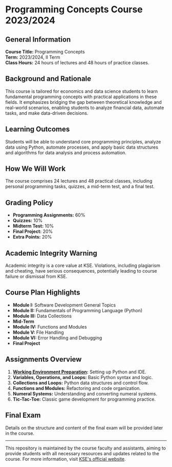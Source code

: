 # Programming Concepts Course 2023/2024

## General Information

**Course Title:** Programming Concepts  
**Term:** 2023/2024, II Term  
**Class Hours:** 24 hours of lectures and 48 hours of practice classes.

## Background and Rationale

This course is tailored for economics and data science students to learn fundamental programming concepts with practical
applications in these fields. It emphasizes bridging the gap between theoretical knowledge and real-world scenarios,
enabling students to analyze financial data, automate tasks, and make data-driven decisions.

## Learning Outcomes

Students will be able to understand core programming principles, analyze data using Python, automate processes, and
apply basic data structures and algorithms for data analysis and process automation.

## How We Will Work

The course comprises 24 lectures and 48 practical classes, including personal programming tasks, quizzes, a mid-term
test, and a final test.

## Grading Policy

- **Programming Assignments:** 60%
- **Quizzes:** 10%
- **Midterm Test:** 10%
- **Final Project:** 20%
- **Extra Points:** 20%

## Academic Integrity Warning

Academic integrity is a core value at KSE. Violations, including plagiarism and cheating, have serious consequences,
potentially leading to course failure or dismissal from KSE.

## Course Plan Highlights

- **Module I:** Software Development General Topics
- **Module II:** Fundamentals of Programming Language (Python)
- **Module III:** Data Collections
- **Mid-Term**
- **Module IV:** Functions and Modules
- **Module V:** File Handling
- **Module VI:** Error Handling and Debugging
- **Final Project**

## Assignments Overview

1. **[Working Environment Preparation](https://classroom.github.com/a/3WwndEVP):** Setting up Python and IDE.
2. **Variables, Operations, and Loops:** Basic Python syntax and logic.
3. **Collections and Loops:** Python data structures and control flow.
4. **Functions and Modules:** Refactoring and code organization.
5. **Numeral Systems:** Understanding and converting numeral systems.
6. **Tic-Tac-Toe:** Classic game development for programming practice.

## Final Exam

Details on the structure and content of the final exam will be provided later in the course.

---

This repository is maintained by the course faculty and assistants, aiming to provide students with all necessary
resources and updates related to the course. For more information, visit
[KSE's official website](https://www.kse.org.ua).

